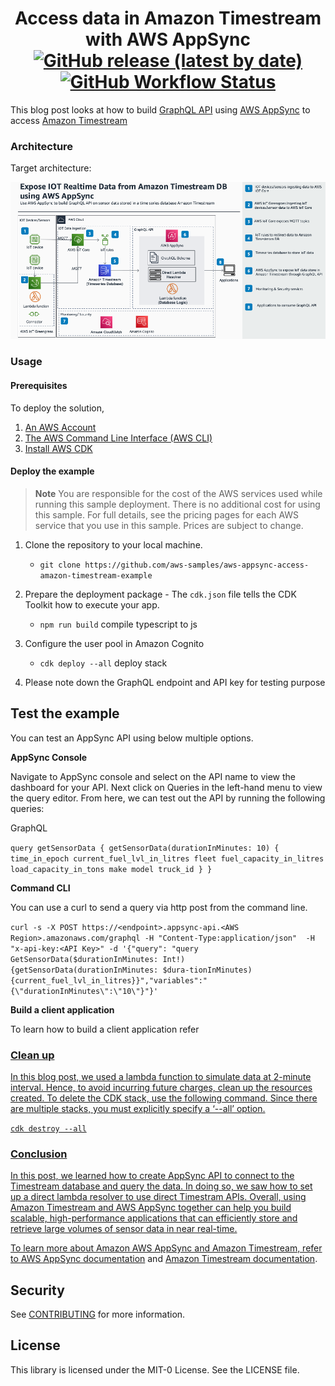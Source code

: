 <h1 align="center">
Access data in Amazon Timestream with AWS AppSync
<br>
   <a href="https://github.com/aws-samples/aws-appsync-access-amazon-timestream-example/releases"><img alt="GitHub release (latest by date)" src="https://img.shields.io/github/v/release/aws-samples/aws-appsync-access-amazon-timestream-example?display_name=tag"></a>
   <a href="https://github.com/aws-samples/aws-appsync-access-amazon-timestream-example//actions"><img alt="GitHub Workflow Status" src="https://github.com/aws-samples/aws-appsync-access-amazon-timestream-example/workflows/Unit%20Tests/badge.svg"></a>
</h1>

This blog post looks at how to build [GraphQL API](https://graphql.org/) using [AWS AppSync](https://docs.aws.amazon.com/appsync/latest/devguide/what-is-appsync.html) to access [Amazon Timestream](https://aws.amazon.com/timestream/)

### Architecture

Target architecture:

<p align="center">
  <img src="docs/Appsync-timestream.png" alt="AWS Architecture Diagram" />
</p>

### Usage

#### Prerequisites
To deploy the solution,

1. [An AWS Account](https://signin.aws.amazon.com/signin?redirect_uri=https%3A%2F%2Fportal.aws.amazon.com%2Fbilling%2Fsignup%2Fresume&client_id=signup)
3. [The AWS Command Line Interface (AWS CLI)](https://docs.aws.amazon.com/cli/latest/userguide/getting-started-install.html)
4. [Install AWS CDK](https://docs.aws.amazon.com/cdk/v2/guide/getting_started.html)


#### Deploy the example

> **Note**
You are responsible for the cost of the AWS services used while running this sample deployment. There is no additional
cost for using this sample. For full details, see the pricing pages for each AWS service that you use in this sample. Prices are subject to change.

1. Clone the repository to your local machine.
    * `git clone https://github.com/aws-samples/aws-appsync-access-amazon-timestream-example`

2. Prepare the deployment package - The `cdk.json` file tells the CDK Toolkit how to execute your app.
    * `npm run build`                                           compile typescript to js

3. Configure the user pool in Amazon Cognito
    * `cdk deploy --all`     deploy stack
4.	Please note down the GraphQL endpoint and API key for testing purpose


## Test the example

You can test an AppSync API using below multiple options. 

**AppSync Console**

Navigate to AppSync console and select on the API name to view the dashboard for your API. Next click on Queries in the left-hand menu to view the query editor. From here, we can test out the API by running the following queries:

GraphQL

`query getSensorData {
  getSensorData(durationInMinutes: 10) {
    time_in_epoch
    current_fuel_lvl_in_litres
    fleet
    fuel_capacity_in_litres
    load_capacity_in_tons
    make
    model
    truck_id
  }
}`

**Command CLI**

You can use a curl to send a query via http post from the command line.

`curl -s -X POST https://<endpoint>.appsync-api.<AWS Region>.amazonaws.com/graphql -H "Content-Type:application/json"  -H "x-api-key:<API Key>" -d '{"query": "query GetSensorData($durationInMinutes: Int!){getSensorData(durationInMinutes: $dura-tionInMinutes){current_fuel_lvl_in_litres}}","variables":"{\"durationInMinutes\":\"10\"}"}'`

**Build a client application**

To learn how to build a client application refer <a href=https://docs.aws.amazon.com/appsync/latest/devguide/building-a-client-app.html>



### Clean up

In this blog post, we used a lambda function to simulate data at 2-minute interval. Hence, to avoid incurring future charges, clean up the resources created. To delete the CDK stack, use the following command. Since there are multiple stacks, you must explicitly specify a ‘--all’ option.

`cdk destroy --all`


### Conclusion

In this post, we learned how to create AppSync API to connect to the Timestream database and query the data. In doing so, we saw how to set up a direct lambda resolver to use direct Timestram APIs. Overall, using Amazon Timestream and AWS AppSync together can help you build scalable, high-performance applications that can efficiently store and retrieve large volumes of sensor data in near real-time. 

To learn more about Amazon AWS AppSync and Amazon Timestream, refer to [AWS AppSync documentation](https://aws.amazon.com/appsync/) and [Amazon Timestream documentation](https://aws.amazon.com/timestream/).  


## Security
See [CONTRIBUTING](CONTRIBUTING.md#security-issue-notifications) for more information.

## License
This library is licensed under the MIT-0 License. See the LICENSE file.
